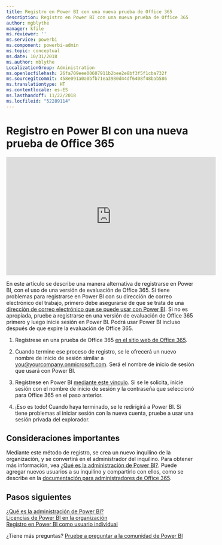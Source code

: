 ```yaml
---
title: Registro en Power BI con una nueva prueba de Office 365
description: Registro en Power BI con una nueva prueba de Office 365
author: mgblythe
manager: kfile
ms.reviewer: ''
ms.service: powerbi
ms.component: powerbi-admin
ms.topic: conceptual
ms.date: 10/31/2018
ms.author: mblythe
LocalizationGroup: Administration
ms.openlocfilehash: 26fa709eee00607911b2bee2e8bf3f5f1cba732f
ms.sourcegitcommit: 458e091a0a0bfb71ea3980d44df6408f48bab586
ms.translationtype: HT
ms.contentlocale: es-ES
ms.lasthandoff: 11/22/2018
ms.locfileid: "52289114"
---
```

# <a name="signing-up-for-power-bi-with-a-new-office-365-trial"></a>Registro en Power BI con una nueva prueba de Office 365

<iframe width="560" height="315" src="https://www.youtube.com/embed/gbSuFST-Nx4?showinfo=0" frameborder="0" allowfullscreen></iframe>

En este artículo se describe una manera alternativa de registrarse en Power BI, con el uso de una versión de evaluación de Office 365. Si tiene problemas para registrarse en Power BI con su dirección de correo electrónico del trabajo, primero debe asegurarse de que se trata de una [dirección de correo electrónico que se puede usar con Power BI](service-self-service-signup-for-power-bi.md#supported-email-addresses). Si no es apropiada, pruebe a registrarse en una versión de evaluación de Office 365 primero y luego inicie sesión en Power BI. Podrá usar Power BI incluso después de que expire la evaluación de Office 365.

1. Regístrese en una prueba de Office 365 [en el sitio web de Office 365](https://go.microsoft.com/fwlink/p/?LinkID=403802).

1. Cuando termine ese proceso de registro, se le ofrecerá un nuevo nombre de inicio de sesión similar a you@yourcompany.onmicrosoft.com. Será el nombre de inicio de sesión que usará con Power BI.

1. Regístrese en Power BI [mediante este vínculo](https://app.powerbi.com/signupredirect?pbi_source=web). Si se le solicita, inicie sesión con el nombre de inicio de sesión y la contraseña que seleccionó para Office 365 en el paso anterior.

1. ¡Eso es todo! Cuando haya terminado, se le redirigirá a Power BI. Si tiene problemas al iniciar sesión con la nueva cuenta, pruebe a usar una sesión privada del explorador.

## <a name="important-considerations"></a>Consideraciones importantes

Mediante este método de registro, se crea un nuevo inquilino de la organización, y se convertirá en el administrador del inquilino. Para obtener más información, vea [¿Qué es la administración de Power BI?](service-admin-administering-power-bi-in-your-organization.md). Puede agregar nuevos usuarios a su inquilino y compartirlo con ellos, como se describe en la [documentación para administradores de Office 365](https://support.office.com/en-sg/article/Add-users-individually-to-Office-365---Admin-Help-1970f7d6-03b5-442f-b385-5880b9c256ec?ui=en-US&rs=en-SG&ad=SG).

## <a name="next-steps"></a>Pasos siguientes

[¿Qué es la administración de Power BI?](service-admin-administering-power-bi-in-your-organization.md)  
[Licencias de Power BI en la organización](service-admin-licensing-organization.md)  
[Registro en Power BI como usuario individual](service-self-service-signup-for-power-bi.md)

¿Tiene más preguntas? [Pruebe a preguntar a la comunidad de Power BI](http://community.powerbi.com/)